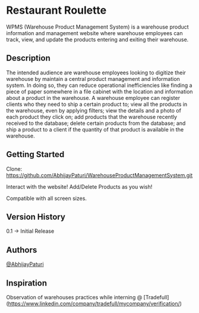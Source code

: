 # Restaurant Roulette

WPMS (Warehouse Product Management System) is a warehouse product information and management website where warehouse employees can track, view, and update the products entering and exiting their warehouse.

## Description
The intended audience are warehouse employees looking to digitize their warehouse by maintain a central product management and information system. In doing so, they can reduce operational inefficiencies like finding a piece of paper somewhere in a file cabinet with the location and information about a product in the warehouse. A warehouse employee can register clients who they need to ship a certain product to; view all the products in the warehouse, even by applying filters; view the details and a photo of each product they click on; add products that the warehouse recently received to the database; delete certain products from the database; and ship a product to a client if the quantity of that product is available in the warehouse.

## Getting Started 
Clone: https://github.com/AbhijayPaturi/WarehouseProductManagementSystem.git

Interact with the website! Add/Delete Products as you wish! 

Compatible with all screen sizes.

## Version History
0.1 -> Initial Release

## Authors
[@AbhijayPaturi](https://github.com/AbhijayPaturi)

## Inspiration 
Observation of warehouses practices while interning @ [Tradefull] (https://www.linkedin.com/company/tradefull/mycompany/verification/)
